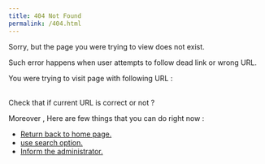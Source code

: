 ```yaml
---
title: 404 Not Found
permalink: /404.html
---
```

<section>
<p>
Sorry, but the page you were trying to view does not exist.</p>
<p>Such error happens when user attempts to follow dead link or wrong URL. </p>
<p>You were trying to visit page with following URL :<br />
<span id="pageurl" style="color:red">
</span><br /></p>
<p>
Check that if current URL is correct or not ?</p>

</section>
<section>
<p>
Moreover , Here are few things that you can do right now :<br />
<ul>
<li><a href="{{ site.baseurl }}">Return back to home page.</a></li>
<li> <a href="./search">use search option.</a> </li>
<li><a href="mailto:sirkapil@india.com" subject="Hello Kapil , I got a 404 error at {{ site.baseurl }}"> Inform the administrator.</a></li>
</ul>
</p>
</section>


